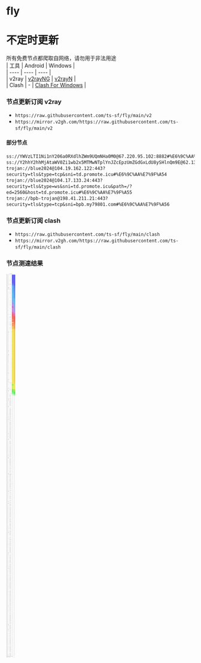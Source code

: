 # fly
# 不定时更新
所有免费节点都爬取自网络，请勿用于非法用途  
|  工具  | Android  | Windows  |  
|  ----  | ----   | ----  |  
| v2ray  | [v2rayNG](https://github.com/2dust/v2rayNG/releases) | [v2rayN](https://github.com/2dust/v2rayN/releases) |  
| Clash  | - | [Clash For Windows](https://github.com/2dust/clashN/releases) | 
  
### 节点更新订阅  v2ray
- `https://raw.githubusercontent.com/ts-sf/fly/main/v2`  
- `https://mirror.v2gh.com/https://raw.githubusercontent.com/ts-sf/fly/main/v2`  

#### 部分节点  
``` 
ss://YWVzLTI1Ni1nY206a0RXdlhZWm9UQmNHa0M0@67.220.95.102:8882#%E6%9C%AA%E7%9F%A52%201.9MB%2Fs
ss://Y2hhY2hhMjAtaWV0Zi1wb2x5MTMwNTplYnJZcEpzUmZGdGxLdU8ySHlnQm9E@62.133.63.154:20255#%E6%9C%AA%E7%9F%A53
trojan://blue2024@104.19.162.122:443?security=tls&type=tcp&sni=td.promote.icu#%E6%9C%AA%E7%9F%A54
trojan://blue2024@104.17.133.24:443?security=tls&type=ws&sni=td.promote.icu&path=/?ed=2560&host=td.promote.icu#%E6%9C%AA%E7%9F%A55
trojan://bpb-trojan@198.41.211.21:443?security=tls&type=tcp&sni=bpb.my79801.com#%E6%9C%AA%E7%9F%A56
```
### 节点更新订阅  clash
- `https://raw.githubusercontent.com/ts-sf/fly/main/clash`  
- `https://mirror.v2gh.com/https://raw.githubusercontent.com/ts-sf/fly/main/clash`  

### 节点测速结果
![image](traffic.png)
